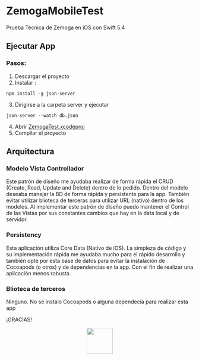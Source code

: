 # ZemogaMobileTest
Prueba Técnica de Zemoga en iOS con Swift 5.4

## Ejecutar App
### Pasos:
1. Descargar el proyecto
2. Instalar :

```
npm install -g json-server
```

3. Dirigirse a la carpeta server y ejecutar

```
json-server --watch db.json
```

4. Abrir [ZemogaTest.xcodeproj](https://github.com/1valero/ZemogaMobileTest/tree/main/ZemogaTest/ZemogaTest.xcodeproj)
5. Compilar el proyecto

## Arquitectura

### Modelo Vista Controllador

Este patrón de diseño me ayudaba realizar de forma rápida el CRUD (Create, Read, Update and Delete) dentro de lo pedido. Dentro del modelo deseaba manejar la BD de forma rápida y persistente para la app. También evitar utilizar blioteca de terceras para utilizar URL (nativo) dentro de los modelos.
Al implementar este patrón de diseño puedo mantener el Control de las Vistas por sus constantes cambios que hay en la data local y de servidor.

### Persistency

Esta aplicación utiliza Core Data (Nativo de iOS). La simpleza de código y su implementación rápida me ayudaba mucho para el rápido desarrollo y también opte por esta base de datos para evitar la instalación de Cocoapods (o otros) y de dependencias en la app. Con el fin de realizar una aplicación menos robusta.

### Blioteca de terceros

Ninguno. No se instalo Cocoapods o alguna dependecía para realizar esta app

¡GRACIAS!

<p align="center">
  <a href="https://tryretool.com/?utm_source=sponsor&utm_campaign=typicode" target="_blank">
    <img src="https://dribbble.com/shots/8630894-Programmer-cat/attachments/888068?mode=media" height="70px">
  </a>
</p>

